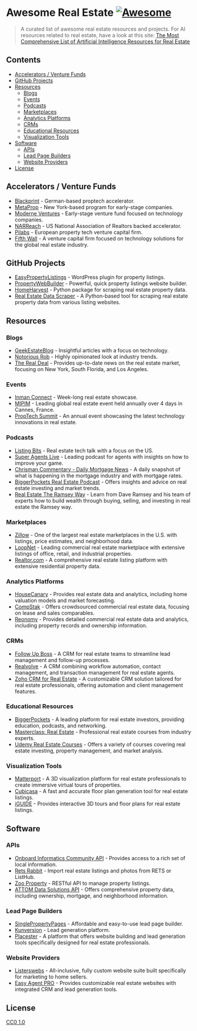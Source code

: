 # Awesome Real Estate [![Awesome](https://cdn.rawgit.com/sindresorhus/awesome/d7305f38d29fed78fa85652e3a63e154dd8e8829/media/badge.svg)](https://github.com/sindresorhus/awesome)

> A curated list of awesome real estate resources and projects.
> For AI resources related to real estate, have a look at this site: [The Most Comprehensive List of Artificial Intelligence Resources for Real Estate](https://www.propertyaitools.com)

## Contents

- [Accelerators / Venture Funds](#accelerators--venture-funds)
- [GitHub Projects](#github-projects)
- [Resources](#resources)
  - [Blogs](#blogs)
  - [Events](#events)
  - [Podcasts](#podcasts)
  - [Marketplaces](#marketplaces)
  - [Analytics Platforms](#analytics-platforms)
  - [CRMs](#crms)
  - [Educational Resources](#educational-resources)
  - [Visualization Tools](#visualization-tools)
- [Software](#software)
  - [APIs](#apis)
  - [Lead Page Builders](#lead-page-builders)
  - [Website Providers](#website-providers)
- [License](#license)

## Accelerators / Venture Funds

- [Blackprint](http://www.blackprintbooster.vc) - German-based proptech accelerator.
- [MetaProp](http://www.metaprop.org/) - New York-based program for early-stage companies.
- [Moderne Ventures](https://www.moderneventures.com/) - Early-stage venture fund focused on technology companies.
- [NARReach](http://www.narreach.com/) - US National Association of Realtors backed accelerator.
- [Pilabs](http://pilabs.co.uk/) - European property tech venture capital firm.
- [Fifth Wall](https://fifthwall.com/) - A venture capital firm focused on technology solutions for the global real estate industry.

## GitHub Projects

- [EasyPropertyListings](https://github.com/easypropertylistings/Easy-Property-Listings) - WordPress plugin for property listings.
- [PropertyWebBuilder](https://github.com/etewiah/property_web_builder) - Powerful, quick property listings website builder.
- [HomeHarvest](https://github.com/Bunsly/HomeHarvest) - Python package for scraping real estate property data.
- [Real Estate Data Scraper](https://github.com/oxylabs/scraping-real-estate-data-with-python) - A Python-based tool for scraping real estate property data from various listing websites.

## Resources

### Blogs

- [GeekEstateBlog](http://geekestateblog.com/) - Insightful articles with a focus on technology.
- [Notorious Rob](http://www.notorious-rob.com/) - Highly opinionated look at industry trends.
- [The Real Deal](https://therealdeal.com/) - Provides up-to-date news on the real estate market, focusing on New York, South Florida, and Los Angeles.

### Events

- [Inman Connect](https://www.inman.com/event/icsf17/) - Week-long real estate showcase.
- [MIPIM](http://www.mipim.com/) - Leading global real estate event held annually over 4 days in Cannes, France.
- [PropTech Summit](https://proptechsummit.com/) - An annual event showcasing the latest technology innovations in real estate.

### Podcasts

- [Listing Bits](http://listingbits.libsyn.com) - Real estate tech talk with a focus on the US.
- [Super Agents Live](https://player.fm/series/super-agents-live-real-estate-coaching) - Leading podcast for agents with insights on how to improve your game.
- [Chrisman Commentary - Daily Mortgage News](https://open.spotify.com/show/3XsABmcuSD7vdYjfE8QlyO) - A daily snapshot of what is happening in the mortgage industry and with mortgage rates.
- [BiggerPockets Real Estate Podcast](https://www.biggerpockets.com/podcast) - Offers insights and advice on real estate investing and market trends.
- [Real Estate The Ramsey Way](https://www.ramseysolutions.com/shows/real-estate-the-ramsey-way) - Learn from Dave Ramsey and his team of experts how to build wealth through buying, selling, and investing in real estate the Ramsey way.

### Marketplaces

- [Zillow](https://www.zillow.com/) - One of the largest real estate marketplaces in the U.S. with listings, price estimates, and neighborhood data.
- [LoopNet](https://www.loopnet.com/) - Leading commercial real estate marketplace with extensive listings of office, retail, and industrial properties.
- [Realtor.com](https://www.realtor.com/) - A comprehensive real estate listing platform with extensive residential property data.

### Analytics Platforms

- [HouseCanary](https://www.housecanary.com/) - Provides real estate data and analytics, including home valuation models and market forecasting.
- [CompStak](https://www.compstak.com/) - Offers crowdsourced commercial real estate data, focusing on lease and sales comparables.
- [Reonomy](https://www.reonomy.com/) - Provides detailed commercial real estate data and analytics, including property records and ownership information.

### CRMs

- [Follow Up Boss](https://www.followupboss.com/) - A CRM for real estate teams to streamline lead management and follow-up processes.
- [Realvolve](https://www.realvolve.com/) - A CRM combining workflow automation, contact management, and transaction management for real estate agents.
- [Zoho CRM for Real Estate](https://www.zoho.com/crm/solutions/real-estate/) - A customizable CRM solution tailored for real estate professionals, offering automation and client management features.

### Educational Resources

- [BiggerPockets](https://www.biggerpockets.com/) - A leading platform for real estate investors, providing education, podcasts, and networking.
- [Masterclass: Real Estate](https://www.masterclass.com/) - Professional real estate courses from industry experts.
- [Udemy Real Estate Courses](https://www.udemy.com/topic/real-estate/) - Offers a variety of courses covering real estate investing, property management, and market analysis.

### Visualization Tools

- [Matterport](https://www.matterport.com/) - A 3D visualization platform for real estate professionals to create immersive virtual tours of properties.
- [Cubicasa](https://www.cubicasa.com/) - A fast and accurate floor plan generation tool for real estate listings.
- [iGUIDE](https://goiguide.com/) - Provides interactive 3D tours and floor plans for real estate listings.

## Software

### APIs

- [Onboard Informatics Community API](https://developer.onboard-apis.com/products/Community-API) - Provides access to a rich set of local information.
- [Rets Rabbit](http://www.retsrabbit.com) - Import real estate listings and photos from RETS or ListHub.
- [Zoo Property](http://www.zooproperty.com/api/) - RESTful API to manage property listings.
- [ATTOM Data Solutions API](https://www.attomdata.com/solutions/property-data-api/) - Offers comprehensive property data, including ownership, mortgage, and neighborhood information.

### Lead Page Builders

- [SinglePropertyPages](https://singlepropertypages.com) - Affordable and easy-to-use lead page builder.
- [Kunversion](https://kunversion.com) - Lead generation platform.
- [Placester](https://www.placester.com/) - A platform that offers website building and lead generation tools specifically designed for real estate professionals.

### Website Providers

- [Listerswebs](https://listerswebs.com) - All-inclusive, fully custom website suite built specifically for marketing to home sellers.
- [Easy Agent PRO](https://www.easyagentpro.com/) - Provides customizable real estate websites with integrated CRM and lead generation tools.

## License

[CC0 1.0](https://creativecommons.org/publicdomain/zero/1.0/)
